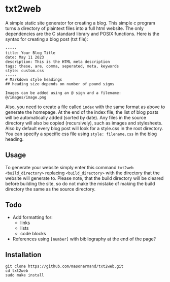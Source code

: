 # txt2web
A simple static site generator for creating a blog.
This simple c program turns a directory of plaintext files into a full html website.
The only dependencies are the C standard library and POSIX functions.
Here is the syntax for creating a blog post (txt file):
```
-----
title: Your Blog Title
date: May 11 2023
description: This is the HTML meta description
tags: these, are, comma, seperated, meta, keywords
style: custom.css
-----
# Markdown style headings
## heading size depends on number of pound signs

Images can be added using an @ sign and a filename:
@/images/image.png
```
Also, you need to create a file called `index` with the same format as above to generate the homepage. At the end of the index file, the list of blog posts will be automatically added (sorted by date). Any files in the source directory will also be copied (recursively), such as images and stylesheets. Also by default every blog post will look for a style.css in the root directory. You can specify a specific css file using `style: filename.css` in the blog heading.

## Usage
To generate your website simply enter this command
`txt2web <build_directory>`
replacing `<build_directory>` with the directory that the website will generate to. Please note, that the build directory will be cleared before building the site, so do not make the mistake of making the build directory the same as the source directory.

## Todo
- Add formatting for:
  - links
  - lists
  - code blocks
- References using `[number]` with bibliography at the end of the page?

## Installation
```
git clone https://github.com/masonarmand/txt2web.git
cd txt2web
sudo make install
```
